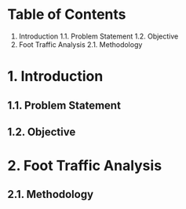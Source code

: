 # Table of Contents 
1. Introduction 
   1.1. Problem Statement 
   1.2. Objective 
2. Foot Traffic Analysis 
   2.1. Methodology 

# 1. Introduction
## 1.1. Problem Statement 
## 1.2. Objective 

# 2. Foot Traffic Analysis 
## 2.1. Methodology 

